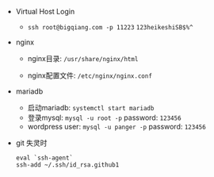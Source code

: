 
* Virtual Host Login
	* `ssh root@bigqiang.com -p 11223` `123heikeshiSB$%^`

* nginx 

	* nginx目录: `/usr/share/nginx/html`
	
	* nginx配置文件: `/etc/nginx/nginx.conf`

* mariadb

	* 启动mariadb: `systemctl start mariadb`
	* 登录mysql: `mysql -u root -p`  password: `123456`
	* wordpress user: `mysql -u panger -p`  password: `123456`

* git 失灵时
	
	```
	eval `ssh-agent`
	ssh-add ~/.ssh/id_rsa.github1
	```
